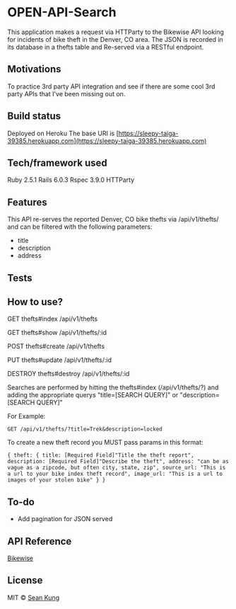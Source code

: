 # OPEN-API-Search
This application makes a request via HTTParty to the Bikewise API looking for incidents of bike theft in the Denver, CO area.
The JSON is recorded in its database in a thefts table and Re-served via a RESTful endpoint.

## Motivations
To practice 3rd party API integration and see if there are some cool 3rd party APIs that I've been missing out on.

## Build status
Deployed on Heroku
The base URI is [https://sleepy-taiga-39385.herokuapp.com](https://sleepy-taiga-39385.herokuapp.com)

## Tech/framework used
Ruby 2.5.1
Rails 6.0.3
Rspec 3.9.0
HTTParty

## Features
This API re-serves the reported Denver, CO bike thefts via /api/v1/thefts/ and can be filtered with the following parameters:
* title
* description
* address

## Tests

## How to use?
GET     thefts#index    /api/v1/thefts

GET     thefts#show     /api/v1/thefts/:id

POST    thefts#create   /api/v1/thefts

PUT     thefts#update   /api/v1/thefts/:id

DESTROY thefts#destroy  /api/v1/thefts/:id


Searches are performed by hitting the thefts#index (/api/v1/thefts/?) and adding the appropriate querys "title=[SEARCH QUERY]" or  "description=[SEARCH QUERY]"

For Example:

`GET /api/v1/thefts/?title=Trek&description=locked`

To create a new theft record you MUST pass params in this format:

`
{
  theft: {
    title: [Required Field]"Title the theft report",
    description: [Required Field]"Describe the theft",
    address: "can be as vague as a zipcode, but often city, state, zip",
    source_url: "This is a url to your bike index theft record",
    image_url: "This is a url to images of your stolen bike"
  }
}
`

## To-do
* Add pagination for JSON served

## API Reference
[Bikewise](www.bikewise.org)

## License
MIT © [Sean Kung](www.seankung.us)
